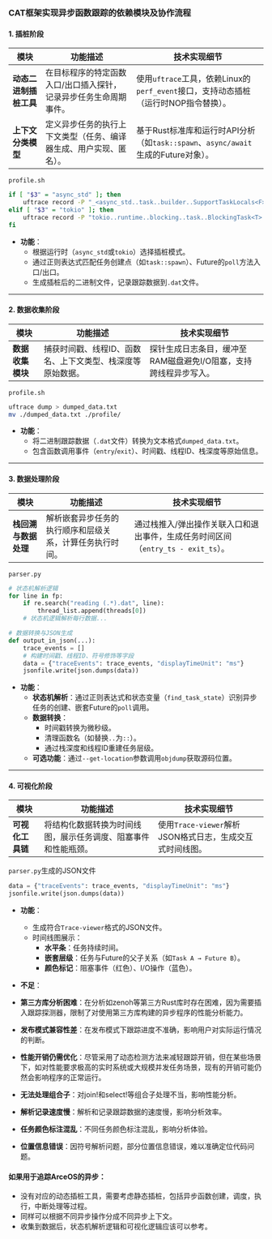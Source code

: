 
### **CAT框架实现异步函数跟踪的依赖模块及协作流程**

#### **1. 插桩阶段**  

  | **模块**                | **功能描述**                                                                 | **技术实现细节**                                                                 |
  |-------------------------|-----------------------------------------------------------------------------|---------------------------------------------------------------------------------|
  | **动态二进制插桩工具**   | 在目标程序的特定函数入口/出口插入探针，记录异步任务生命周期事件。              | 使用`uftrace`工具，依赖Linux的`perf_event`接口，支持动态插桩（运行时NOP指令替换）。 |
  | **上下文分类模型**       | 定义异步任务的执行上下文类型（任务、编译器生成、用户实现、匿名）。             | 基于Rust标准库和运行时API分析（如`task::spawn`、`async/await`生成的Future对象）。 |

`profile.sh`  
  ```bash
  if [ "$3" = "async_std" ]; then
      uftrace record -P "_<async_std..task..builder..SupportTaskLocals<F> as core..future..future..Future>::poll::_{{closure}}" ... $1
  elif [ "$3" = "tokio" ]; then
      uftrace record -P "tokio..runtime..blocking..task..BlockingTask<T> as core..future..future..Future" ... $1
  fi
  ```
- **功能**：  
  - 根据运行时（`async_std`或`tokio`）选择插桩模式。  
  - 通过正则表达式匹配任务创建点（如`task::spawn`）、Future的`poll`方法入口/出口。  
  - 生成插桩后的二进制文件，记录跟踪数据到`.dat`文件。  

---

#### **2. 数据收集阶段**  

  | **模块**        | **功能描述**                                                                 | **技术实现细节**                                                                 |
  |-----------------|-----------------------------------------------------------------------------|---------------------------------------------------------------------------------|
  | **数据收集模块** | 捕获时间戳、线程ID、函数名、上下文类型、栈深度等原始数据。                     | 探针生成日志条目，缓冲至RAM磁盘避免I/O阻塞，支持跨线程异步写入。                  |

`profile.sh`  
  ```bash
  uftrace dump > dumped_data.txt
  mv ./dumped_data.txt ./profile/
  ```
- **功能**：  
  - 将二进制跟踪数据（`.dat`文件）转换为文本格式`dumped_data.txt`。  
  - 包含函数调用事件（`entry`/`exit`）、时间戳、线程ID、栈深度等原始信息。  

---

#### **3. 数据处理阶段**  

  | **模块**                | **功能描述**                                                                 | **技术实现细节**                                                                 |
  |-------------------------|-----------------------------------------------------------------------------|---------------------------------------------------------------------------------|
  | **栈回溯与数据处理**     | 解析嵌套异步任务的执行顺序和层级关系，计算任务执行时间。                       | 通过栈推入/弹出操作关联入口和退出事件，生成任务时间区间（`entry_ts - exit_ts`）。 |

`parser.py`   
  ```python
  # 状态机解析逻辑
  for line in fp:
      if re.search("reading (.*).dat", line):
          thread_list.append(threads[0])  
      # 状态机逻辑解析每行数据...

  # 数据转换与JSON生成
  def output_in_json(...):
      trace_events = []
      # 构建时间戳、线程ID、符号修饰等字段
      data = {"traceEvents": trace_events, "displayTimeUnit": "ms"} 
      jsonfile.write(json.dumps(data))
  ```
- **功能**：  
  - **状态机解析**：通过正则表达式和状态变量（`find_task_state`）识别异步任务的创建、嵌套Future的`poll`调用。  
  - **数据转换**：  
    - 时间戳转换为微秒级。  
    - 清理函数名（如替换`..`为`::`）。  
    - 通过栈深度和线程ID重建任务层级。  
  - **可选功能**：通过`--get-location`参数调用`objdump`获取源码位置。  

---

#### **4. 可视化阶段**  
  
  | **模块**          | **功能描述**                                                                 | **技术实现细节**                                                                 |
  |-------------------|-----------------------------------------------------------------------------|---------------------------------------------------------------------------------|
  | **可视化工具链**   | 将结构化数据转换为时间线图，展示任务调度、阻塞事件和性能瓶颈。                 | 使用`Trace-viewer`解析JSON格式日志，生成交互式时间线图。                          |

`parser.py`生成的JSON文件  
  ```python
  data = {"traceEvents": trace_events, "displayTimeUnit": "ms"} 
  jsonfile.write(json.dumps(data))
  ```
- **功能**：  
  - 生成符合`Trace-viewer`格式的JSON文件。  
  - 时间线图展示：  
    - **水平条**：任务持续时间。  
    - **嵌套层级**：任务与Future的父子关系（如`Task A → Future B`）。  
    - **颜色标记**：阻塞事件（红色）、I/O操作（蓝色）。
      
- **不足**：
 - **第三方库分析困难**：在分析如zenoh等第三方Rust库时存在困难，因为需要插入跟踪探测器，限制了对使用第三方库构建的异步程序的性能分析能力。
 - **发布模式兼容性差**：在发布模式下跟踪进度不准确，影响用户对实际运行情况的判断。
 - **性能开销仍需优化**：尽管采用了动态检测方法来减轻跟踪开销，但在某些场景下，如对性能要求极高的实时系统或大规模并发任务场景，现有的开销可能仍然会影响程序的正常运行。
 - **无法处理组合子**：对join!和select!等组合子处理不当，影响性能分析。
 - **解析记录速度慢**：解析和记录跟踪数据的速度慢，影响分析效率。
 - **任务颜色标注混乱**：不同任务颜色标注混乱，影响分析体验。
 - **位置信息错误**：因符号解析问题，部分位置信息错误，难以准确定位代码问题。

#### 如果用于追踪ArceOS的异步：
- 没有对应的动态插桩工具，需要考虑静态插桩，包括异步函数创建，调度，执行，中断处理等过程。
- 同样可以根据不同异步操作分成不同异步上下文。
- 收集到数据后，状态机解析逻辑和可视化逻辑应该可以参考。


